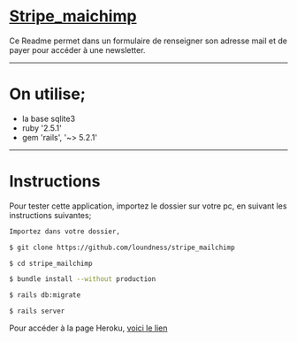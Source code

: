 # [Stripe_maichimp](https://stripemaichimp.herokuapp.com/)

Ce Readme permet dans un formulaire de renseigner son adresse mail et de payer pour accéder à une newsletter.


------------------------------
# On utilise;

* la base sqlite3
* ruby '2.5.1'
* gem 'rails', '~> 5.2.1'


------------------------------
# Instructions #

Pour tester cette application, importez le dossier sur votre pc, en suivant les instructions suivantes;

```sh
Importez dans votre dossier,

$ git clone https://github.com/loundness/stripe_mailchimp

$ cd stripe_mailchimp

$ bundle install --without production

$ rails db:migrate

$ rails server
```

Pour accéder à la page Heroku, [voici le lien](https://stripemaichimp.herokuapp.com/)